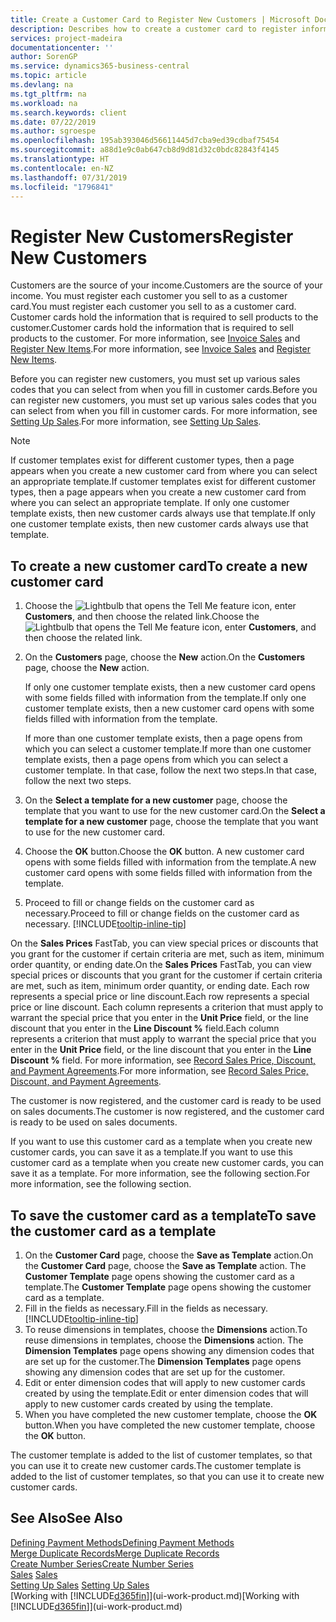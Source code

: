 ```yaml
---
title: Create a Customer Card to Register New Customers | Microsoft Docs
description: Describes how to create a customer card to register information about each new customer or client that you sell to.
services: project-madeira
documentationcenter: ''
author: SorenGP
ms.service: dynamics365-business-central
ms.topic: article
ms.devlang: na
ms.tgt_pltfrm: na
ms.workload: na
ms.search.keywords: client
ms.date: 07/22/2019
ms.author: sgroespe
ms.openlocfilehash: 195ab393046d56611445d7cba9ed39cdbaf75454
ms.sourcegitcommit: a88d1e9c0ab647cb8d9d81d32c0bdc82843f4145
ms.translationtype: HT
ms.contentlocale: en-NZ
ms.lasthandoff: 07/31/2019
ms.locfileid: "1796841"
---
```

# <a name="register-new-customers"></a><span data-ttu-id="4eb48-103">Register New Customers</span><span class="sxs-lookup"><span data-stu-id="4eb48-103">Register New Customers</span></span>
<span data-ttu-id="4eb48-104">Customers are the source of your income.</span><span class="sxs-lookup"><span data-stu-id="4eb48-104">Customers are the source of your income.</span></span> <span data-ttu-id="4eb48-105">You must register each customer you sell to as a customer card.</span><span class="sxs-lookup"><span data-stu-id="4eb48-105">You must register each customer you sell to as a customer card.</span></span> <span data-ttu-id="4eb48-106">Customer cards hold the information that is required to sell products to the customer.</span><span class="sxs-lookup"><span data-stu-id="4eb48-106">Customer cards hold the information that is required to sell products to the customer.</span></span> <span data-ttu-id="4eb48-107">For more information, see [Invoice Sales](sales-how-invoice-sales.md) and [Register New Items](inventory-how-register-new-items.md).</span><span class="sxs-lookup"><span data-stu-id="4eb48-107">For more information, see [Invoice Sales](sales-how-invoice-sales.md) and [Register New Items](inventory-how-register-new-items.md).</span></span>  

<span data-ttu-id="4eb48-108">Before you can register new customers, you must set up various sales codes that you can select from when you fill in customer cards.</span><span class="sxs-lookup"><span data-stu-id="4eb48-108">Before you can register new customers, you must set up various sales codes that you can select from when you fill in customer cards.</span></span> <span data-ttu-id="4eb48-109">For more information, see [Setting Up Sales](sales-setup-sales.md).</span><span class="sxs-lookup"><span data-stu-id="4eb48-109">For more information, see [Setting Up Sales](sales-setup-sales.md).</span></span>

> [!NOTE]  
>   <span data-ttu-id="4eb48-110">If customer templates exist for different customer types, then a page appears when you create a new customer card from where you can select an appropriate template.</span><span class="sxs-lookup"><span data-stu-id="4eb48-110">If customer templates exist for different customer types, then a page appears when you create a new customer card from where you can select an appropriate template.</span></span> <span data-ttu-id="4eb48-111">If only one customer template exists, then new customer cards always use that template.</span><span class="sxs-lookup"><span data-stu-id="4eb48-111">If only one customer template exists, then new customer cards always use that template.</span></span>

## <a name="to-create-a-new-customer-card"></a><span data-ttu-id="4eb48-112">To create a new customer card</span><span class="sxs-lookup"><span data-stu-id="4eb48-112">To create a new customer card</span></span>
1. <span data-ttu-id="4eb48-113">Choose the ![Lightbulb that opens the Tell Me feature](media/ui-search/search_small.png "Tell me what you want to do") icon, enter **Customers**, and then choose the related link.</span><span class="sxs-lookup"><span data-stu-id="4eb48-113">Choose the ![Lightbulb that opens the Tell Me feature](media/ui-search/search_small.png "Tell me what you want to do") icon, enter **Customers**, and then choose the related link.</span></span>  
2. <span data-ttu-id="4eb48-114">On the **Customers** page, choose the **New** action.</span><span class="sxs-lookup"><span data-stu-id="4eb48-114">On the **Customers** page, choose the **New** action.</span></span>

    <span data-ttu-id="4eb48-115">If only one customer template exists, then a new customer card opens with some fields filled with information from the template.</span><span class="sxs-lookup"><span data-stu-id="4eb48-115">If only one customer template exists, then a new customer card opens with some fields filled with information from the template.</span></span>

    <span data-ttu-id="4eb48-116">If more than one customer template exists, then a page opens from which you can select a customer template.</span><span class="sxs-lookup"><span data-stu-id="4eb48-116">If more than one customer template exists, then a page opens from which you can select a customer template.</span></span> <span data-ttu-id="4eb48-117">In that case, follow the next two steps.</span><span class="sxs-lookup"><span data-stu-id="4eb48-117">In that case, follow the next two steps.</span></span>
3. <span data-ttu-id="4eb48-118">On the **Select a template for a new customer** page, choose the template that you want to use for the new customer card.</span><span class="sxs-lookup"><span data-stu-id="4eb48-118">On the **Select a template for a new customer** page, choose the template that you want to use for the new customer card.</span></span>
4. <span data-ttu-id="4eb48-119">Choose the **OK** button.</span><span class="sxs-lookup"><span data-stu-id="4eb48-119">Choose the **OK** button.</span></span> <span data-ttu-id="4eb48-120">A new customer card opens with some fields filled with information from the template.</span><span class="sxs-lookup"><span data-stu-id="4eb48-120">A new customer card opens with some fields filled with information from the template.</span></span>  
5. <span data-ttu-id="4eb48-121">Proceed to fill or change fields on the customer card as necessary.</span><span class="sxs-lookup"><span data-stu-id="4eb48-121">Proceed to fill or change fields on the customer card as necessary.</span></span> [!INCLUDE[tooltip-inline-tip](includes/tooltip-inline-tip_md.md)]

<span data-ttu-id="4eb48-122">On the **Sales Prices** FastTab, you can view special prices or discounts that you grant for the customer if certain criteria are met, such as item, minimum order quantity, or ending date.</span><span class="sxs-lookup"><span data-stu-id="4eb48-122">On the **Sales Prices** FastTab, you can view special prices or discounts that you grant for the customer if certain criteria are met, such as item, minimum order quantity, or ending date.</span></span> <span data-ttu-id="4eb48-123">Each row represents a special price or line discount.</span><span class="sxs-lookup"><span data-stu-id="4eb48-123">Each row represents a special price or line discount.</span></span> <span data-ttu-id="4eb48-124">Each column represents a criterion that must apply to warrant the special price that you enter in the **Unit Price** field, or the line discount that you enter in the **Line Discount %** field.</span><span class="sxs-lookup"><span data-stu-id="4eb48-124">Each column represents a criterion that must apply to warrant the special price that you enter in the **Unit Price** field, or the line discount that you enter in the **Line Discount %** field.</span></span> <span data-ttu-id="4eb48-125">For more information, see [Record Sales Price, Discount, and Payment Agreements](sales-how-record-sales-price-discount-payment-agreements.md).</span><span class="sxs-lookup"><span data-stu-id="4eb48-125">For more information, see [Record Sales Price, Discount, and Payment Agreements](sales-how-record-sales-price-discount-payment-agreements.md).</span></span>

<span data-ttu-id="4eb48-126">The customer is now registered, and the customer card is ready to be used on sales documents.</span><span class="sxs-lookup"><span data-stu-id="4eb48-126">The customer is now registered, and the customer card is ready to be used on sales documents.</span></span>

<span data-ttu-id="4eb48-127">If you want to use this customer card as a template when you create new customer cards, you can save it as a template.</span><span class="sxs-lookup"><span data-stu-id="4eb48-127">If you want to use this customer card as a template when you create new customer cards, you can save it as a template.</span></span> <span data-ttu-id="4eb48-128">For more information, see the following section.</span><span class="sxs-lookup"><span data-stu-id="4eb48-128">For more information, see the following section.</span></span>

## <a name="to-save-the-customer-card-as-a-template"></a><span data-ttu-id="4eb48-129">To save the customer card as a template</span><span class="sxs-lookup"><span data-stu-id="4eb48-129">To save the customer card as a template</span></span>
1. <span data-ttu-id="4eb48-130">On the **Customer Card** page, choose the **Save as Template** action.</span><span class="sxs-lookup"><span data-stu-id="4eb48-130">On the **Customer Card** page, choose the **Save as Template** action.</span></span> <span data-ttu-id="4eb48-131">The **Customer Template** page opens showing the customer card as a template.</span><span class="sxs-lookup"><span data-stu-id="4eb48-131">The **Customer Template** page opens showing the customer card as a template.</span></span>
2. <span data-ttu-id="4eb48-132">Fill in the fields as necessary.</span><span class="sxs-lookup"><span data-stu-id="4eb48-132">Fill in the fields as necessary.</span></span> [!INCLUDE[tooltip-inline-tip](includes/tooltip-inline-tip_md.md)]
3. <span data-ttu-id="4eb48-133">To reuse dimensions in templates, choose the **Dimensions** action.</span><span class="sxs-lookup"><span data-stu-id="4eb48-133">To reuse dimensions in templates, choose the **Dimensions** action.</span></span> <span data-ttu-id="4eb48-134">The **Dimension Templates** page opens showing any dimension codes that are set up for the customer.</span><span class="sxs-lookup"><span data-stu-id="4eb48-134">The **Dimension Templates** page opens showing any dimension codes that are set up for the customer.</span></span>
4. <span data-ttu-id="4eb48-135">Edit or enter dimension codes that will apply to new customer cards created by using the template.</span><span class="sxs-lookup"><span data-stu-id="4eb48-135">Edit or enter dimension codes that will apply to new customer cards created by using the template.</span></span>  
5. <span data-ttu-id="4eb48-136">When you have completed the new customer template, choose the **OK** button.</span><span class="sxs-lookup"><span data-stu-id="4eb48-136">When you have completed the new customer template, choose the **OK** button.</span></span>

<span data-ttu-id="4eb48-137">The customer template is added to the list of customer templates, so that you can use it to create new customer cards.</span><span class="sxs-lookup"><span data-stu-id="4eb48-137">The customer template is added to the list of customer templates, so that you can use it to create new customer cards.</span></span>

## <a name="see-also"></a><span data-ttu-id="4eb48-138">See Also</span><span class="sxs-lookup"><span data-stu-id="4eb48-138">See Also</span></span>
[<span data-ttu-id="4eb48-139">Defining Payment Methods</span><span class="sxs-lookup"><span data-stu-id="4eb48-139">Defining Payment Methods</span></span>](finance-payment-methods.md)  
[<span data-ttu-id="4eb48-140">Merge Duplicate Records</span><span class="sxs-lookup"><span data-stu-id="4eb48-140">Merge Duplicate Records</span></span>](sales-how-merge-duplicate-records.md)  
[<span data-ttu-id="4eb48-141">Create Number Series</span><span class="sxs-lookup"><span data-stu-id="4eb48-141">Create Number Series</span></span>](ui-create-number-series.md)  
<span data-ttu-id="4eb48-142">[Sales](sales-manage-sales.md)  </span><span class="sxs-lookup"><span data-stu-id="4eb48-142">[Sales](sales-manage-sales.md)  </span></span>  
<span data-ttu-id="4eb48-143">[Setting Up Sales](sales-setup-sales.md)  </span><span class="sxs-lookup"><span data-stu-id="4eb48-143">[Setting Up Sales](sales-setup-sales.md)  </span></span>  
<span data-ttu-id="4eb48-144">[Working with [!INCLUDE[d365fin](includes/d365fin_md.md)]](ui-work-product.md)</span><span class="sxs-lookup"><span data-stu-id="4eb48-144">[Working with [!INCLUDE[d365fin](includes/d365fin_md.md)]](ui-work-product.md)</span></span>
